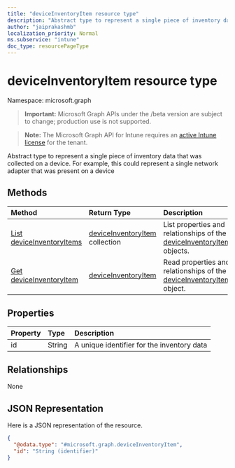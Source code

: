 ```yaml
---
title: "deviceInventoryItem resource type"
description: "Abstract type to represent a single piece of inventory data that was collected on a device. For example, this could represent a single network adapter that was present on a device"
author: "jaiprakashmb"
localization_priority: Normal
ms.subservice: "intune"
doc_type: resourcePageType
---
```


# deviceInventoryItem resource type

Namespace: microsoft.graph
> **Important:** Microsoft Graph APIs under the /beta version are subject to change; production use is not supported.

> **Note:** The Microsoft Graph API for Intune requires an [active Intune license](https://go.microsoft.com/fwlink/?linkid=839381) for the tenant.


Abstract type to represent a single piece of inventory data that was collected on a device. For example, this could represent a single network adapter that was present on a device

## Methods
|Method|Return Type|Description|
|:---|:---|:---|
|[List deviceInventoryItems](../api/intune-devices-deviceinventoryitem-list.md)|[deviceInventoryItem](../resources/intune-devices-deviceinventoryitem.md) collection|List properties and relationships of the [deviceInventoryItem](../resources/intune-devices-deviceinventoryitem.md) objects.|
|[Get deviceInventoryItem](../api/intune-devices-deviceinventoryitem-get.md)|[deviceInventoryItem](../resources/intune-devices-deviceinventoryitem.md)|Read properties and relationships of the [deviceInventoryItem](../resources/intune-devices-deviceinventoryitem.md) object.|

## Properties
|Property|Type|Description|
|:---|:---|:---|
|id|String|A unique identifier for the inventory data|

## Relationships
None

## JSON Representation
Here is a JSON representation of the resource.
<!-- {
  "blockType": "resource",
  "keyProperty": "id",
  "@odata.type": "microsoft.graph.deviceInventoryItem"
}
-->
``` json
{
  "@odata.type": "#microsoft.graph.deviceInventoryItem",
  "id": "String (identifier)"
}
```
